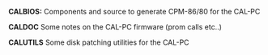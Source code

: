 **CALBIOS:** Components and source to generate CPM-86/80 for the CAL-PC

**CALDOC**	Some notes on the CAL-PC firmware (prom calls etc..) 

**CALUTILS**  Some disk patching utilities for the CAL-PC